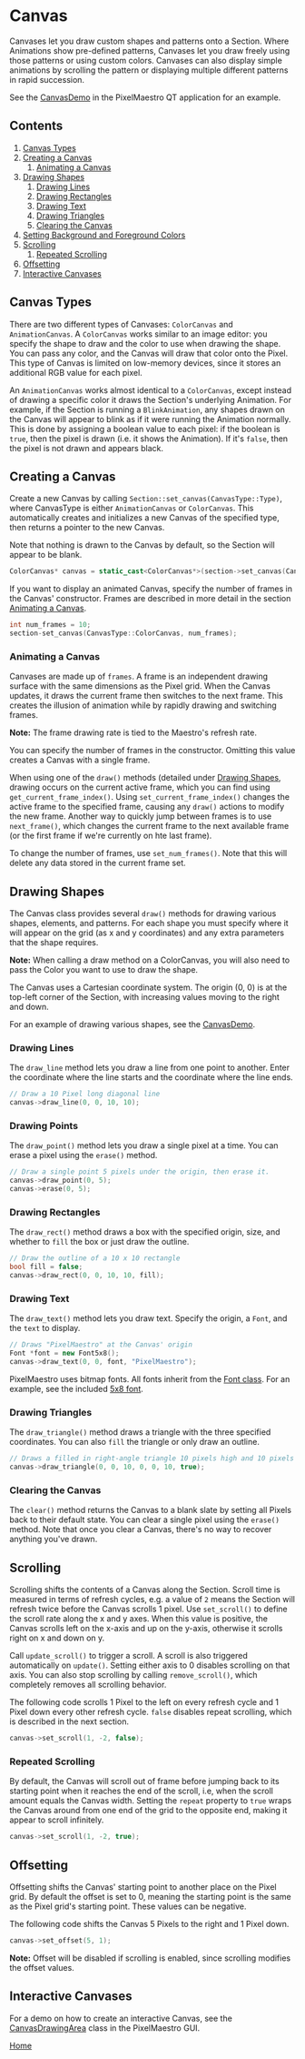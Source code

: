 # Canvas
Canvases let you draw custom shapes and patterns onto a Section. Where Animations show pre-defined patterns, Canvases let you draw freely using those patterns or using custom colors. Canvases can also display simple animations by scrolling the pattern or displaying multiple different patterns in rapid succession.

See the [CanvasDemo](../gui/demo/canvasdemo.cpp) in the PixelMaestro QT application for an example.

## Contents
1. [Canvas Types](#canvas-types)
2. [Creating a Canvas](#creating-a-canvas)
	1. [Animating a Canvas](#animating-a-canvas)
3. [Drawing Shapes](#drawing-shapes)
	1. [Drawing Lines](#drawing-lines)
	2. [Drawing Rectangles](#drawing-rectangles)
	3. [Drawing Text](#drawing-text)
	4. [Drawing Triangles](#drawing-triangles)
	5. [Clearing the Canvas](#clearing-the-canvas)
4. [Setting Background and Foreground Colors](#setting-background-and-foreground-colors)
5. [Scrolling](#scrolling)
	1. [Repeated Scrolling](#repeated-scrolling)
6. [Offsetting](#offsetting)
7. [Interactive Canvases](#interactive-canvases)

## Canvas Types
There are two different types of Canvases: `ColorCanvas` and `AnimationCanvas`. A `ColorCanvas` works similar to an image editor: you specify the shape to draw and the color to use when drawing the shape. You can pass any color, and the Canvas will draw that color onto the Pixel. This type of Canvas is limited on low-memory devices, since it stores an additional RGB value for each pixel.

An `AnimationCanvas` works almost identical to a `ColorCanvas`, except instead of drawing a specific color it draws the Section's underlying Animation. For example, if the Section is running a `BlinkAnimation`, any shapes drawn on the Canvas will appear to blink as if it were running the Animation normally. This is done by assigning a boolean value to each pixel: if the boolean is `true`, then the pixel is drawn (i.e. it shows the Animation). If it's `false`, then the pixel is not drawn and appears black.

## Creating a Canvas
Create a new Canvas by calling `Section::set_canvas(CanvasType::Type)`, where CanvasType is either `AnimationCanvas` or `ColorCanvas`. This automatically creates and initializes a new Canvas of the specified type, then returns a pointer to the new Canvas.

Note that nothing is drawn to the Canvas by default, so the Section will appear to be blank.

```c++
ColorCanvas* canvas = static_cast<ColorCanvas*>(section->set_canvas(CanvasType::ColorCanvas);
```

If you want to display an animated Canvas, specify the number of frames in the Canvas' constructor. Frames are described in more detail in the section [Animating a Canvas](#animating-a-canvas).

```c++
int num_frames = 10;
section-set_canvas(CanvasType::ColorCanvas, num_frames);
```

### Animating a Canvas
Canvases are made up of `frames`. A frame is an independent drawing surface with the same dimensions as the Pixel grid. When the Canvas updates, it draws the current frame then switches to the next frame. This creates the illusion of animation while by rapidly drawing and switching frames.

**Note:** The frame drawing rate is tied to the Maestro's refresh rate.

You can specify the number of frames in the constructor. Omitting this value creates a Canvas with a single frame.

When using one of the `draw()` methods (detailed under [Drawing Shapes](#drawing-shapes), drawing occurs on the current active frame, which you can find using `get_current_frame_index()`. Using `set_current_frame_index()` changes the active frame to the specified frame, causing any `draw()` actions to modify the new frame. Another way to quickly jump between frames is to use `next_frame()`, which changes the current frame to the next available frame (or the first frame if we're currently on hte last frame).

To change the number of frames, use `set_num_frames()`. Note that this will delete any data stored in the current frame set.

## Drawing Shapes
The Canvas class provides several `draw()` methods for drawing various shapes, elements, and patterns. For each shape you must specify where it will appear on the grid (as x and y coordinates) and any extra parameters that the shape requires.

**Note:** When calling a draw method on a ColorCanvas, you will also need to pass the Color you want to use to draw the shape.

The Canvas uses a Cartesian coordinate system. The origin (0, 0) is at the top-left corner of the Section, with increasing values moving to the right and down.

For an example of drawing various shapes, see the [CanvasDemo](../gui/demo/canvasdemo.cpp).

### Drawing Lines
The `draw_line` method lets you draw a line from one point to another. Enter the coordinate where the line starts and the coordinate where the line ends.

```c++
// Draw a 10 Pixel long diagonal line
canvas->draw_line(0, 0, 10, 10);
```

### Drawing Points
The `draw_point()` method lets you draw a single pixel at a time. You can erase a pixel using the `erase()` method.

```c++
// Draw a single point 5 pixels under the origin, then erase it.
canvas->draw_point(0, 5);
canvas->erase(0, 5);
```

### Drawing Rectangles
The `draw_rect()` method draws a box with the specified origin, size, and whether to `fill` the box or just draw the outline.

```c++
// Draw the outline of a 10 x 10 rectangle 
bool fill = false;
canvas->draw_rect(0, 0, 10, 10, fill);
```

### Drawing Text
The `draw_text()` method lets you draw text. Specify the origin, a `Font`, and the `text` to display.

```c++
// Draws "PixelMaestro" at the Canvas' origin
Font *font = new Font5x8();
canvas->draw_text(0, 0, font, "PixelMaestro");
```

PixelMaestro uses bitmap fonts. All fonts inherit from the [Font class](../src/canvas/fonts/font.h). For an example, see the included [5x8 font](../src/canvas/fonts/font5x8.h).

### Drawing Triangles
The `draw_triangle()` method draws a triangle with the three specified coordinates. You can also `fill` the triangle or only draw an outline.

```c++
// Draws a filled in right-angle triangle 10 pixels high and 10 pixels wide
canvas->draw_triangle(0, 0, 10, 0, 0, 10, true);
```

### Clearing the Canvas
The `clear()` method returns the Canvas to a blank slate by setting all Pixels back to their default state. You can clear a single pixel using the `erase()` method. Note that once you clear a Canvas, there's no way to recover anything you've drawn.

## Scrolling
Scrolling shifts the contents of a Canvas along the Section. Scroll time is measured in terms of refresh cycles, e.g. a value of `2` means the Section will refresh twice before the Canvas scrolls 1 pixel. Use `set_scroll()` to define the scroll rate along the x and y axes. When this value is positive, the Canvas scrolls left on the x-axis and up on the y-axis, otherwise it scrolls right on x and down on y.

Call `update_scroll()` to trigger a scroll. A scroll is also triggered automatically on `update()`. Setting either axis to 0 disables scrolling on that axis. You can also stop scrolling by calling `remove_scroll()`, which completely removes all scrolling behavior.

The following code scrolls 1 Pixel to the left on every refresh cycle and 1 Pixel down every other refresh cycle. `false` disables repeat scrolling, which is described in the next section.

```c++
canvas->set_scroll(1, -2, false);
```

### Repeated Scrolling
By default, the Canvas will scroll out of frame before jumping back to its starting point when it reaches the end of the scroll, i.e, when the scroll amount equals the Canvas width. Setting the `repeat` property to `true` wraps the Canvas around from one end of the grid to the opposite end, making it appear to scroll infinitely.

```c++
canvas->set_scroll(1, -2, true);
```

## Offsetting
Offsetting shifts the Canvas' starting point to another place on the Pixel grid. By default the offset is set to 0, meaning the starting point is the same as the Pixel grid's starting point. These values can be negative.

The following code shifts the Canvas 5 Pixels to the right and 1 Pixel down.
```c++
canvas->set_offset(5, 1);
```

**Note:** Offset will be disabled if scrolling is enabled, since scrolling modifies the offset values.

## Interactive Canvases
For a demo on how to create an interactive Canvas, see the [CanvasDrawingArea](../gui/drawingarea/canvasdrawingarea.h) class in the PixelMaestro GUI.

[Home](README.md)
